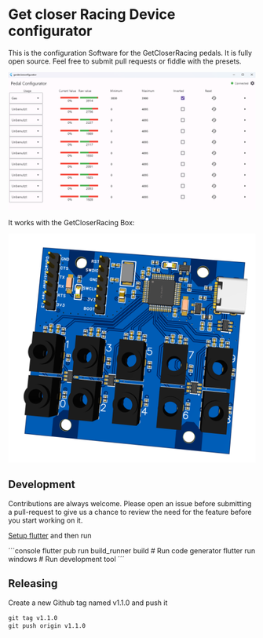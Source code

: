# Get closer Racing Device configurator

This is the configuration Software for the GetCloserRacing pedals. It is fully open source. Feel free to submit pull requests or fiddle with the presets.

![Demo](docs/Demo.png)

It works with the GetCloserRacing Box:

![Demo](docs/GameController.png)

## Development

Contributions are always welcome. Please open an issue before submitting a pull-request to give us a chance to review the need for the feature before you start working on it.

[Setup flutter](https://docs.flutter.dev/get-started/install/windows) and then run

´´´console
flutter pub run build_runner build # Run code generator
flutter run windows # Run development tool
´´´

## Releasing

Create a new Github tag named v1.1.0 and push it

```console
git tag v1.1.0
git push origin v1.1.0
```
